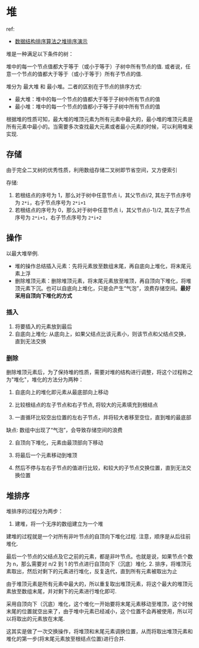 # 堆
ref:
- [数据结构排序算法之堆排序演示](https://www.bilibili.com/video/av18980178/)

堆是一种满足以下条件的树：

堆中的每一个节点值都大于等于（或小于等于）子树中所有节点的值. 或者说，任意一个节点的值都大于等于（或小于等于）所有子节点的值.

堆分为 最大堆 和 最小堆。二者的区别在于节点的排序方式:
- 最大堆：堆中的每一个节点的值都大于等于子树中所有节点的值
- 最小堆：堆中的每一个节点的值都小于等于子树中所有节点的值

根据堆的性质可知，最大堆的堆顶元素为所有元素中最大的，最小堆的堆顶元素是所有元素中最小的。当需要多次查找最大元素或者最小元素的时候，可以利用堆来实现.

## 存储
由于完全二叉树的优秀性质，利用数组存储二叉树即节省空间，又方便索引

存储:
1. 若根结点的序号为 1，那么对于树中任意节点 i，其父节点i/2, 其左子节点序号为 `2*i`，右子节点序号为 `2*i+1`
1. 若根结点的序号为 0，那么对于树中任意节点 i，其父节点(i-1)/2, 其左子节点序号为 `2*i+1`，右子节点序号为 `2*i+2`

## 操作
以最大堆举例.

- 堆的操作总结插入元素：先将元素放至数组末尾，再自底向上堆化，将末尾元素上浮
- 删除堆顶元素：删除堆顶元素，将末尾元素放至堆顶，再自顶向下堆化，将堆顶元素下沉。也可以自底向上堆化，只是会产生“气泡”，浪费存储空间。**最好采用自顶向下堆化的方式**

### 插入
1. 将要插入的元素放到最后
1. 自底向上堆化: 从底向上，如果父结点比该元素小，则该节点和父结点交换，直到无法交换

### 删除
删除堆顶元素后，为了保持堆的性质，需要对堆的结构进行调整，将这个过程称之为"堆化"，堆化的方法分为两种：

1. 自底向上的堆化即元素从最底部向上移动

  1. 比较根结点的左子节点和右子节点, 将较大的元素填充到根结点
  1. 一直循环比较空出位置的左右子节点，并将较大者移至空位，直到堆的最底部

  缺点: 数组中出现了“气泡”，会导致存储空间的浪费

2. 自顶向下堆化，元素由最顶部向下移动

  1. 将最后一个元素移动到堆顶
  1. 然后不停与左右子节点的值进行比较，和较大的子节点交换位置，直到无法交换位置

## 堆排序
堆排序的过程分为两步：
1. 建堆，将一个无序的数组建立为一个堆

  建堆的过程就是一个对所有非叶节点的自顶向下堆化过程. 注意，顺序是从后往前堆化.

  最后一个节点的父结点及它之前的元素，都是非叶节点。也就是说，如果节点个数为 n，那么需要对 n/2 到 1 的节点进行自顶向下（沉底）堆化.
2. 排序，将堆顶元素取出，然后对剩下的元素进行堆化，反复迭代，直到所有元素被取出为止

  由于堆顶元素是所有元素中最大的，所以重复取出堆顶元素，将这个最大的堆顶元素放至数组末尾，并对剩下的元素进行堆化即可.

  采用自顶向下（沉底）堆化，这个堆化一开始要将末尾元素移动至堆顶，这个时候末尾的位置就空出来了，由于堆中元素已经减小，这个位置不会再被使用，所以可以将取出的元素放在末尾.

  这其实是做了一次交换操作，将堆顶和末尾元素调换位置，从而将取出堆顶元素和堆化的第一步(将末尾元素放至根结点位置)进行合并.

